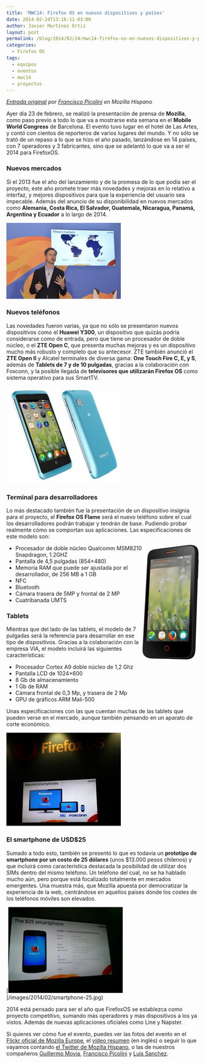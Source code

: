 ```yaml
---
title: 'MWC14: Firefox OS en nuevos dispositivos y países'
date: 2014-02-24T13:16:11-03:00
author: Javier Martínez Ortiz
layout: post
permalink: /blog/2014/02/24/mwc14-firefox-os-en-nuevos-dispositivos-y-paises/
categories:
  - Firefox OS
tags:
  - equipos
  - eventos
  - mwc14
  - proyectos
---
```

_<a href="https://www.mozilla-hispano.org/mwc14-firefox-os-en-nuevos-dispositivos-y-paises/" target="_blank">Entrada original</a> por <a href="https://www.mozilla-hispano.org/author/FrancJP/" target="_blank">Francisco Picolini</a> en Mozilla Hispano_

Ayer día 23 de febrero, se realizó la presentación de prensa de **Mozilla**, como paso previo a todo lo que va a mostrarse esta semana en el **Mobile World Congress** de Barcelona. El evento tuvo lugar en el hotel de Las Artes, y contó con cientos de reporteros de varios lugares del mundo. Y no sólo se trató de un repaso a lo que se hizo el año pasado, lanzándose en 14 países, con 7 operadores y 3 fabricantes, sino que se adelantó lo que va a ser el 2014 para FirefoxOS.<!--more-->

### Nuevos mercados

Si el 2013 fue el año del lanzamiento y de la promesa de lo que podía ser el proyecto, este año promete traer más novedades y mejoras en lo relativo a interfaz, y mejores dispositivos para que la experiencia del usuario sea impecable. Además del anuncio de su disponibilidad en nuevos mercados como **Alemania, Costa Rica, El Salvador, Guatemala, Nicaragua, Panamá, Argentina y Ecuador** a lo largo de 2014.

[<img class="size-medium wp-image-11712 aligncenter" style="float: none !important; margin: auto !important;" alt="mwc14" src="/images/2014/02/mwc14-300x199.jpg" width="300" height="199" />](/images/2014/02/mwc14.jpg)

### Nuevos teléfonos

Las novedades fueron varias, ya que no sólo se presentaron nuevos dispositivos como el **Huawei Y300**, un dispositivo que quizás podría considerarse como de entrada, pero que tiene un procesador de doble núcleo, o el **ZTE Open C**, que presenta muchas mejoras y es un dispositivo mucho más robusto y completo que su antecesor. ZTE también anunció el **ZTE Open II** y Alcatel terminales de diversa gama: **One Touch Fire C, E, y S**, además de **Tablets de 7 y de 10 pulgadas**, gracias a la colaboración con Foxconn, y la posible llegada de **televisores que utilizarán Firefox OS** como sistema operativo para sus SmartTV.

[<img class="size-medium wp-image-11708 aligncenter" style="float: none !important; margin: auto !important;" alt="zte-openc" src="/images/2014/02/zte-openc-300x255.jpg" width="300" height="255" />](/images/2014/02/zte-openc.jpg)

### Terminal para desarrolladores

Lo más destacado también fue la presentación de un dispositivo insignia para el proyecto, el **Firefox OS Flame** será el nuevo teléfono sobre el cual los desarrolladores podrán trabajar y tendrán de base. Pudiendo probar realmente cómo se comportan sus aplicaciones. Las especificaciones de este modelo son:

[<img class="size-medium wp-image-11704 alignright" style="float: right !important;" alt="Firefox OS Flame" src="/images/2014/02/Firefox-OS-Flame-147x300.png" width="147" height="300" />](/images/2014/02/Firefox-OS-Flame.png)

  * Procesador de doble núcleo Qualcomm MSM8210 Snapdragon, 1.2GHZ
  * Pantalla de 4,5 pulgadas (854×480)
  * Memoria RAM que puede ser ajustada por el desarrollador, de 256 MB a 1 GB
  * NFC
  * Bluetooth
  * Cámara trasera de 5MP y frontal de 2 MP
  * Cuatribanada UMTS

### Tablets

Mientras que del lado de las tablets, el modelo de 7 pulgadas será la referencia para desarrollar en ese tipo de dispositivos. Gracias a la colaboración con la empresa VIA, el modelo incluirá las siguientes características:

  * Procesador Cortex A9 doble núcleo de 1,2 Ghz
  * Pantalla LCD de 1024×600
  * 8 Gb de almacenamiento
  * 1 Gb de RAM
  * Cámara frontal de 0,3 Mp, y trasera de 2 Mp
  * GPU de gráficos ARM Mali-500

Unas especificaciones con las que cuentan muchas de las tablets que pueden verse en el mercado, aunque también pensando en un aparato de corte económico.

[<img class="aligncenter size-medium wp-image-11709" style="float: none !important; margin: auto !important;" alt="foxcon-mwc" src="/images/2014/02/foxcon-mwc-300x244.jpg" width="300" height="244" />](/images/2014/02/foxcon-mwc.jpg)

### El smartphone de USD$25

Sumado a todo esto, también se presentó lo que es todavía un **prototipo de smartphone por un costo de 25 dólares** (unos $13.000 pesos chilenos) y que incluirá como característica destacada la posibilidad de utilizar dos SIMs dentro del mismo teléfono. Un teléfono del cual, no se ha hablado mucho aún, pero porque está focalizado totalmente en mercados emergentes. Una muestra más, que Mozilla apuesta por democratizar la experiencia de la web, centrándose en aquellos países donde los costes de los teléfonos móviles son elevados.

[<img class="size-medium wp-image-11706 aligncenter" style="float: none !important; margin: auto !important;" alt="smartphone-25" src="/images/2014/02/smartphone-25-300x225.jpg" width="300" height="225" />]/images/2014/02/smartphone-25.jpg)

2014 está pensado para ser el año que FirefoxOS se establezca como proyecto competitivo, sumando más operadores y más dispositivos a los ya vistos. Además de nuevas aplicaciones oficiales como Line y Napster.

Si quieres ver cómo fue el evento, puedes ver las fotos del evento en el [Flickr oficial de Mozilla Europe](http://www.flickr.com/photos/mozillaeu/sets/72157641410142585/), el [vídeo resumen](https://www.youtube.com/watch?v=3Osphb4LqBY) (en inglés) o seguir lo que vayamos contando [el Twitter de Mozilla Hispano](https://twitter.com/mozilla_hispano), o las de nuestros compañeros [Guillermo Movia](https://twitter.com/deimidis), [Francisco Picolini](https://twitter.com/francjp) y [Luis Sanchez](https://twitter.com/lasr21).